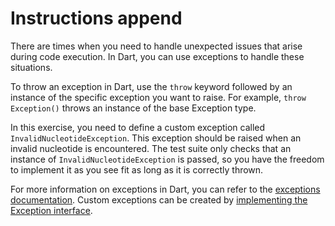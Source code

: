 # Instructions append

There are times when you need to handle unexpected issues that arise during code execution.
In Dart, you can use exceptions to handle these situations.

To throw an exception in Dart, use the `throw` keyword followed by an instance of the specific exception you want to raise.
For example, `throw Exception()` throws an instance of the base Exception type.

In this exercise, you need to define a custom exception called `InvalidNucleotideException`.
This exception should be raised when an invalid nucleotide is encountered.
The test suite only checks that an instance of `InvalidNucleotideException` is passed, so you have the freedom to implement it as you see fit as long as it is correctly thrown.

For more information on exceptions in Dart, you can refer to the [exceptions documentation](https://dart.dev/language/error-handling).
Custom exceptions can be created by [implementing the Exception interface](https://dart.dev/language#interfaces-and-abstract-classes).
